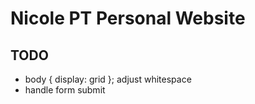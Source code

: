 # Nicole PT Personal Website

## TODO

- body { display: grid }; adjust whitespace
- handle form submit
